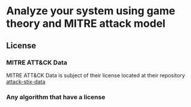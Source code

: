 # Analyze your system using game theory and MITRE attack model

## License
### MITRE ATT&CK Data 
MITRE ATT&CK Data is subject of their license located at their repository [attack-stix-data](https://github.com/mitre-attack/attack-stix-data)
### Any algorithm that have a license